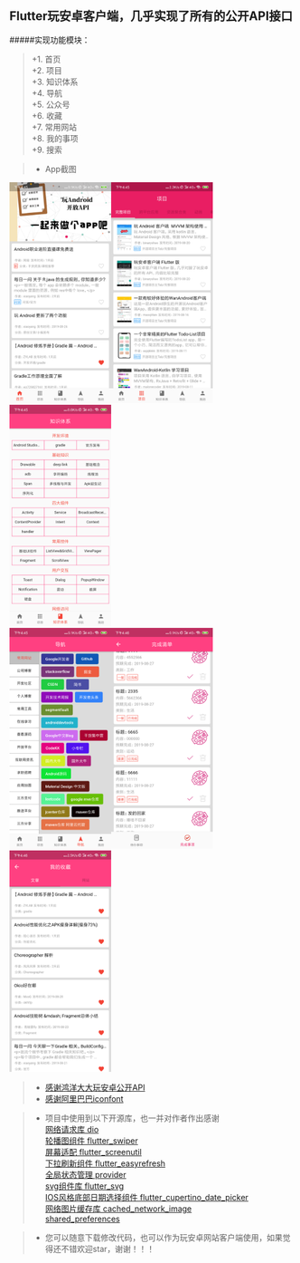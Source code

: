 ## Flutter玩安卓客户端，几乎实现了所有的公开API接口

#####实现功能模块：
>+1. 首页<br/>
>+2. 项目<br/>
>+3. 知识体系<br/>
>+4. 导航<br/>
>+5. 公众号<br/>
>+6. 收藏<br/>
>+7. 常用网站<br/>
>+8. 我的事项<br/>
>+9. 搜索<br/>

>+ App截图

<img src="https://github.com/jacksoncao/flutter_wanandroid/blob/master/screenshot/Screenshot_2019-08-31-16-45-52-614_com.jackson.flutter_wananzhuo.png" width="180" /><img src="https://github.com/jacksoncao/flutter_wanandroid/blob/master/screenshot/Screenshot_2019-08-31-16-45-29-929_com.jackson.flutter_wananzhuo.png" width="180" /><img src="https://github.com/jacksoncao/flutter_wanandroid/blob/master/screenshot/Screenshot_2019-08-31-16-45-21-213_com.jackson.flutter_wananzhuo.png" width="180" /></br>
<img src="https://github.com/jacksoncao/flutter_wanandroid/blob/master/screenshot/Screenshot_2019-08-31-16-45-11-315_com.jackson.flutter_wananzhuo.png" width="180" /><img src="https://github.com/jacksoncao/flutter_wanandroid/blob/master/screenshot/Screenshot_2019-08-31-16-46-25-587_com.jackson.flutter_wananzhuo.png" width="180" /><img src="https://github.com/jacksoncao/flutter_wanandroid/blob/master/screenshot/Screenshot_2019-08-31-16-46-39-367_com.jackson.flutter_wananzhuo.png" width="180" />

>+ [感谢鸿洋大大玩安卓公开API](https://www.wanandroid.com/)
>+ [感谢阿里巴巴iconfont](https://www.iconfont.cn/)

>+ 项目中使用到以下开源库，也一并对作者作出感谢<br/>
    [网络请求库 dio](https://pub.dev/packages/dio)<br/>
    [轮播图组件 flutter_swiper](https://pub.dev/packages/flutter_swiper)<br/>
    [屏幕适配 flutter_screenutil](https://pub.dev/packages/flutter_swiper)<br/>
    [下拉刷新组件 flutter_easyrefresh](https://pub.dev/packages/flutter_swiper)<br/>
    [全局状态管理 provider](https://pub.dev/packages/flutter_swiper)<br/>
    [svg组件库 flutter_svg](https://pub.dev/packages/flutter_swiper)<br/>
    [IOS风格底部日期选择组件 flutter_cupertino_date_picker](https://pub.dev/packages/flutter_swiper)<br/>
    [网络图片缓存库 cached_network_image](https://pub.dev/packages/flutter_swiper)<br/>
    [shared_preferences](https://pub.dev/packages/flutter_swiper)<br/>
    
>+ 您可以随意下载修改代码，也可以作为玩安卓网站客户端使用，如果觉得还不错欢迎star，谢谢！！！
